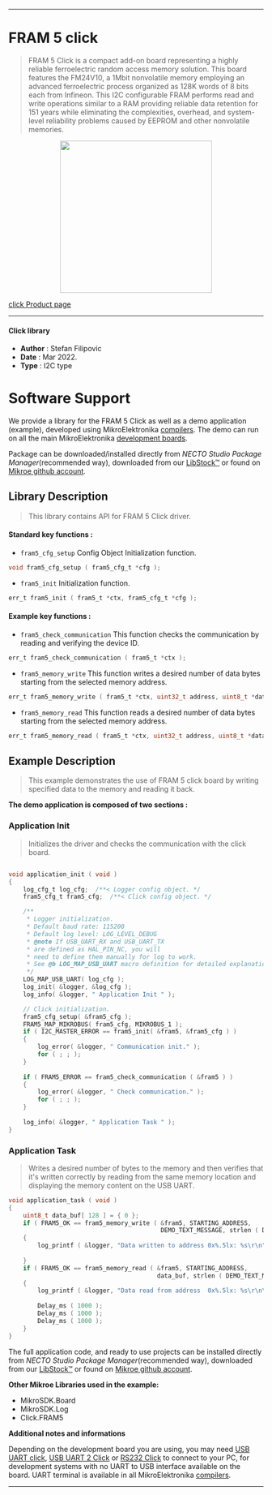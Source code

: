 
---
# FRAM 5 click

> FRAM 5 Click is a compact add-on board representing a highly reliable ferroelectric random access memory solution. This board features the FM24V10, a 1Mbit nonvolatile memory employing an advanced ferroelectric process organized as 128K words of 8 bits each from Infineon. This I2C configurable FRAM performs read and write operations similar to a RAM providing reliable data retention for 151 years while eliminating the complexities, overhead, and system-level reliability problems caused by EEPROM and other nonvolatile memories.

<p align="center">
  <img src="https://download.mikroe.com/images/click_for_ide/fram5_click.png" height=300px>
</p>

[click Product page](https://www.mikroe.com/fram-5-click)

---


#### Click library

- **Author**        : Stefan Filipovic
- **Date**          : Mar 2022.
- **Type**          : I2C type


# Software Support

We provide a library for the FRAM 5 Click
as well as a demo application (example), developed using MikroElektronika
[compilers](https://www.mikroe.com/necto-studio).
The demo can run on all the main MikroElektronika [development boards](https://www.mikroe.com/development-boards).

Package can be downloaded/installed directly from *NECTO Studio Package Manager*(recommended way), downloaded from our [LibStock&trade;](https://libstock.mikroe.com) or found on [Mikroe github account](https://github.com/MikroElektronika/mikrosdk_click_v2/tree/master/clicks).

## Library Description

> This library contains API for FRAM 5 Click driver.

#### Standard key functions :

- `fram5_cfg_setup` Config Object Initialization function.
```c
void fram5_cfg_setup ( fram5_cfg_t *cfg );
```

- `fram5_init` Initialization function.
```c
err_t fram5_init ( fram5_t *ctx, fram5_cfg_t *cfg );
```

#### Example key functions :

- `fram5_check_communication` This function checks the communication by reading and verifying the device ID.
```c
err_t fram5_check_communication ( fram5_t *ctx );
```

- `fram5_memory_write` This function writes a desired number of data bytes starting from the selected memory address.
```c
err_t fram5_memory_write ( fram5_t *ctx, uint32_t address, uint8_t *data_in, uint8_t len );
```

- `fram5_memory_read` This function reads a desired number of data bytes starting from the selected memory address.
```c
err_t fram5_memory_read ( fram5_t *ctx, uint32_t address, uint8_t *data_out, uint8_t len );
```

## Example Description

> This example demonstrates the use of FRAM 5 click board by writing specified data to the memory and reading it back.

**The demo application is composed of two sections :**

### Application Init

> Initializes the driver and checks the communication with the click board.

```c

void application_init ( void )
{
    log_cfg_t log_cfg;  /**< Logger config object. */
    fram5_cfg_t fram5_cfg;  /**< Click config object. */

    /** 
     * Logger initialization.
     * Default baud rate: 115200
     * Default log level: LOG_LEVEL_DEBUG
     * @note If USB_UART_RX and USB_UART_TX 
     * are defined as HAL_PIN_NC, you will 
     * need to define them manually for log to work. 
     * See @b LOG_MAP_USB_UART macro definition for detailed explanation.
     */
    LOG_MAP_USB_UART( log_cfg );
    log_init( &logger, &log_cfg );
    log_info( &logger, " Application Init " );

    // Click initialization.
    fram5_cfg_setup( &fram5_cfg );
    FRAM5_MAP_MIKROBUS( fram5_cfg, MIKROBUS_1 );
    if ( I2C_MASTER_ERROR == fram5_init( &fram5, &fram5_cfg ) ) 
    {
        log_error( &logger, " Communication init." );
        for ( ; ; );
    }
    
    if ( FRAM5_ERROR == fram5_check_communication ( &fram5 ) )
    {
        log_error( &logger, " Check communication." );
        for ( ; ; );
    }
    
    log_info( &logger, " Application Task " );
}

```

### Application Task

> Writes a desired number of bytes to the memory and then verifies that it's written correctly
by reading from the same memory location and displaying the memory content on the USB UART.

```c
void application_task ( void )
{
    uint8_t data_buf[ 128 ] = { 0 };
    if ( FRAM5_OK == fram5_memory_write ( &fram5, STARTING_ADDRESS, 
                                          DEMO_TEXT_MESSAGE, strlen ( DEMO_TEXT_MESSAGE ) ) )
    {
        log_printf ( &logger, "Data written to address 0x%.5lx: %s\r\n", ( uint32_t ) STARTING_ADDRESS, 
                                                                           ( char * ) DEMO_TEXT_MESSAGE );
    }
    if ( FRAM5_OK == fram5_memory_read ( &fram5, STARTING_ADDRESS, 
                                         data_buf, strlen ( DEMO_TEXT_MESSAGE ) ) )
    {
        log_printf ( &logger, "Data read from address  0x%.5lx: %s\r\n\n", ( uint32_t ) STARTING_ADDRESS, 
                                                                                        data_buf );
        Delay_ms ( 1000 );
        Delay_ms ( 1000 );
        Delay_ms ( 1000 );
    }
}
```

The full application code, and ready to use projects can be installed directly from *NECTO Studio Package Manager*(recommended way), downloaded from our [LibStock&trade;](https://libstock.mikroe.com) or found on [Mikroe github account](https://github.com/MikroElektronika/mikrosdk_click_v2/tree/master/clicks).

**Other Mikroe Libraries used in the example:**

- MikroSDK.Board
- MikroSDK.Log
- Click.FRAM5

**Additional notes and informations**

Depending on the development board you are using, you may need
[USB UART click](https://www.mikroe.com/usb-uart-click),
[USB UART 2 Click](https://www.mikroe.com/usb-uart-2-click) or
[RS232 Click](https://www.mikroe.com/rs232-click) to connect to your PC, for
development systems with no UART to USB interface available on the board. UART
terminal is available in all MikroElektronika
[compilers](https://shop.mikroe.com/compilers).

---
